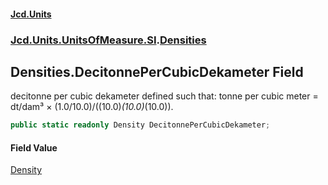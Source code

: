 #### [Jcd.Units](index.md 'index')

### [Jcd.Units.UnitsOfMeasure.SI](Jcd.Units.UnitsOfMeasure.SI.md 'Jcd.Units.UnitsOfMeasure.SI').[Densities](Densities.md 'Jcd.Units.UnitsOfMeasure.SI.Densities')

## Densities.DecitonnePerCubicDekameter Field

decitonne per cubic dekameter defined such that: tonne per cubic meter = dt/dam³ ×
(1.0/10.0)/((10.0)*(10.0)*(10.0)).

```csharp
public static readonly Density DecitonnePerCubicDekameter;
```

#### Field Value

[Density](Density.md 'Jcd.Units.UnitTypes.Density')